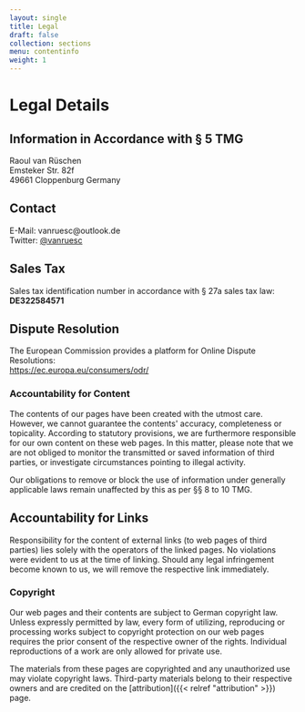 ```yaml
---
layout: single
title: Legal
draft: false
collection: sections
menu: contentinfo
weight: 1
---
```


# Legal Details

## Information in Accordance with § 5 TMG

Raoul van Rüschen\
Emsteker Str. 82f\
49661 Cloppenburg
Germany

## Contact

E-Mail: v&#97;nru&#101;&#115;c&#64;out&#108;&#111;ok&#46;&#100;e\
Twitter: [@vanruesc](https://twitter.com/vanruesc)

## Sales Tax

Sales tax identification number in accordance with § 27a sales tax law:\
**DE322584571**

## Dispute Resolution

The European Commission provides a platform for Online Dispute Resolutions:\
<https://ec.europa.eu/consumers/odr/>

### Accountability for Content

The contents of our pages have been created with the utmost care. However, we cannot guarantee the contents' accuracy, completeness or topicality. According to statutory provisions, we are furthermore responsible for our own content on these web pages. In this matter, please note that we are not obliged to monitor the transmitted or saved information of third parties, or investigate circumstances pointing to illegal activity.

Our obligations to remove or block the use of information under generally applicable laws remain unaffected by this as per §§ 8 to 10 TMG.

## Accountability for Links

Responsibility for the content of external links (to web pages of third parties) lies solely with the operators of the linked pages. No violations were evident to us at the time of linking. Should any legal infringement become known to us, we will remove the respective link immediately.

### Copyright

Our web pages and their contents are subject to German copyright law. Unless expressly permitted by law, every form of utilizing, reproducing or processing works subject to copyright protection on our web pages requires the prior consent of the respective owner of the rights. Individual reproductions of a work are only allowed for private use.

The materials from these pages are copyrighted and any unauthorized use may violate copyright laws. Third-party materials belong to their respective owners and are credited on the [attribution]({{< relref "attribution" >}}) page.
